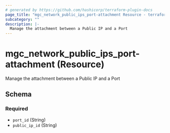 ```yaml
---
# generated by https://github.com/hashicorp/terraform-plugin-docs
page_title: "mgc_network_public_ips_port-attachment Resource - terraform-provider-mgc"
subcategory: ""
description: |-
  Manage the attachment between a Public IP and a Port
---
```


# mgc_network_public_ips_port-attachment (Resource)

Manage the attachment between a Public IP and a Port



<!-- schema generated by tfplugindocs -->
## Schema

### Required

- `port_id` (String)
- `public_ip_id` (String)
